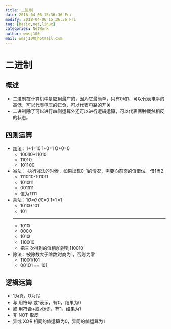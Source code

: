 ```yaml
---
title: 二进制
date: 2018-04-06 15:36:36 Fri
modify: 2018-04-06 15:36:36 Fri
tag: [basic,net,linux]
categories: NetWork
author: wmsj100
mail: wmsj100@hotmail.com
---
```


# 二进制

## 概述
- 二进制在计算机中是应用最广的，因为它最简单，只有0和1，可以代表电平的高低，可以代表电压的正负，可以代表电路的开关
- 二进制除了可以进行四则运算外还可以进行逻辑运算，可以代表俩种截然相反的状态。

## 四则运算
- 加法：1+1=10 1+0=1 0+0=0
	- 10010+11010
	- 11010
	- 101100
- 减法： 执行减法的时候，如果出现0-1的情况，需要向前面的值借位，借1当2
	- 111010-101011
	- 101011
	- 001111
	- 值为1111
- 乘法：1*0=0 0*0=0 1*1=1
	-   1010*101
	-    101
	-   -----
	-   1010
	-  0000
	- 1010
	- 110010
	- 把三次得到的值相加得到110010
- 除法：被除数大于除数时商为1，否则为零
	- 11001/101
	- 00101 == 101

## 逻辑运算
- 1为真，0为假
- 与 用符号.或^表示，有0，结果为0
- 或 用符合+或v标识，有1，结果为1
- 非 NOT 取反
- 异或 XOR 相同的值运算为0，异同的值运算为1
